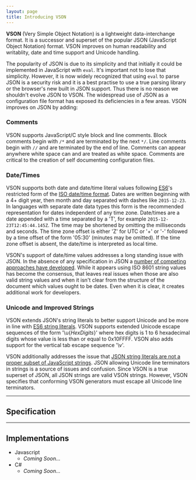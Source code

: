 ```yaml
---
layout: page
title: Introducing VSON
---
```

**VSON** (Very Simple Object Notation) is a lightweight data-interchange format. It is a successor and superset of the popular JSON (JavaScript Object Notation) format.  VSON improves on human readability and writablity, date and time support and Unicode handling.

The popularity of JSON is due to its simplicity and that initially it could be implemented in JavaScript with `eval`.  It's important not to lose that simplicity.  However, it is now widely recognized that using `eval` to parse JSON is a security risk and it is a best practise to use a true parsing library or the browser's new built in JSON support.  Thus there is no reason we shouldn't evolve JSON to VSON.  The widespread use of JSON as a configuration file format has exposed its deficiencies in a few areas.  VSON improves on JSON by adding:

### Comments
VSON supports JavaScript/C style block and line comments.  Block comments begin with `/*`  and are terminated by the next `*/`.  Line comments begin with `//` and are terminated by the end of line.  Comments can appear anywhere white space can and are treated as white space.  Comments are critical to the creation of self documenting configuration files.

### Date/Times
VSON supports both date and date/time literal values following [ES6](http://www.ecma-international.org/ecma-262/6.0/)'s restricted form of the [ISO date/time format](https://en.wikipedia.org/wiki/ISO_8601).  Dates are written beginning with a 4+ digit year, then month and day separated with dashes like `2015-12-23`.  In languages with separate date data types this form is the  recommended representation for dates independent of any time zone.  Date/times are a date appended with a time separated by a 'T', for example `2015-12-23T12:45:44.145Z`.  The time may be shortened by omitting the milliseconds and seconds.  The time zone offset is either 'Z' for UTC or '+' or '-' followed by a time offset of the form '05:30' (minutes may be omitted).  If the time zone offset is absent, the date/time is interpreted as local time.

VSON's support of date/time values addresses a long standing issue with JSON.  In the absence of any specification in JSON a [number of competing approaches have developed](http://markembling.info/2011/07/json-date-time).  While it appears using ISO 8601 string values has become the consensus, that leaves real issues when those are also valid string values and when it isn't clear from the structure of the document which values ought to be dates.  Even when it is clear, it creates additional work for developers.

### Unicode and Improved Strings

VSON extends JSON's string literals to better support Unicode and be more in line with [ES6 string literals](http://www.ecma-international.org/ecma-262/6.0/#sec-literals-string-literals).  VSON supports extended Unicode escape sequences of the form '\u{*HexDigits*}' where hex digits is 1 to 6 hexadecimal digits whose value is less than or equal to 0x10FFFF.  VSON also adds support for the vertical tab escape sequence '\v'.

VSON additionally addresses the issue that [JSON string literals are not a proper subset of JavaScript strings](https://en.wikipedia.org/wiki/JSON#Data_portability_issues).  JSON allowing Unicode line terminators in strings is a source of issues and confusion.   Since VSON is a true superset of JSON, all JSON strings are valid VSON strings.  However, VSON specifies that conforming VSON generators must escape all Unicode line terminators.

---

## Specification

---

## Implementations

  * Javascript
    * *Coming Soon...*
  * C#
    * *Coming Soon...*